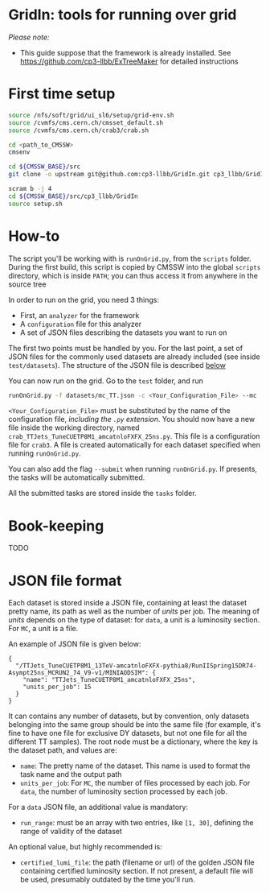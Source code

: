 GridIn: tools for running over grid
===================================

*Please note:*
 - This guide suppose that the framework is already installed. See https://github.com/cp3-llbb/ExTreeMaker for detailed
 instructions

# First time setup

```bash
source /nfs/soft/grid/ui_sl6/setup/grid-env.sh
source /cvmfs/cms.cern.ch/cmsset_default.sh
source /cvmfs/cms.cern.ch/crab3/crab.sh

cd <path_to_CMSSW>
cmsenv

cd ${CMSSW_BASE}/src
git clone -o upstream git@github.com:cp3-llbb/GridIn.git cp3_llbb/GridIn

scram b -j 4
cd ${CMSSW_BASE}/src/cp3_llbb/GridIn
source setup.sh
```

# How-to

The script you'll be working with is ``runOnGrid.py``, from the ``scripts`` folder. During the first build, this script
is copied by CMSSW into the global ``scripts`` directory, which is inside ``PATH``; you can thus access it from anywhere
in the source tree

In order to run on the grid, you need 3 things:
 - First, an ``analyzer`` for the framework
 - A ``configuration`` file for this analyzer
 - A set of JSON files describing the datasets you want to run on

The first two points must be handled by you. For the last point, a set of JSON files for the commonly used datasets are
already included (see inside ``test/datasets``). The structure of the JSON file is described [below](#json-file-format)

You can now run on the grid. Go to the ``test`` folder, and run

```bash
runOnGrid.py -f datasets/mc_TT.json -c <Your_Configuration_File> --mc
```

``<Your_Configuration_File>`` must be substituted by the name of the configuration file, *including the ``.py`` extension*.
You should now have a new file inside the working directory, named ``crab_TTJets_TuneCUETP8M1_amcatnloFXFX_25ns.py``.
This file is a configuration file for ``crab3``. A file is created automatically for each dataset specified when running
 ``runOnGrid.py``.

You can also add the flag ``--submit`` when running ``runOnGrid.py``. If presents, the tasks will be automatically
submitted.

All the submitted tasks are stored inside the ``tasks`` folder.

# Book-keeping

TODO

# JSON file format

Each dataset is stored inside a JSON file, containing at least the dataset pretty name, its path as well as the number
of *units* per job. The meaning of *units* depends on the type of dataset: for ``data``, a unit is a luminosity section.
For ``MC``, a unit is a file.

An example of JSON file is given below:
```
{
  "/TTJets_TuneCUETP8M1_13TeV-amcatnloFXFX-pythia8/RunIISpring15DR74-Asympt25ns_MCRUN2_74_V9-v1/MINIAODSIM": {
    "name": "TTJets_TuneCUETP8M1_amcatnloFXFX_25ns",
    "units_per_job": 15
  }
}
```

It can contains any number of datasets, but by convention, only datasets belonging into the same group should be into
the same file (for example, it's fine to have one file for exclusive DY datasets, but not one file for all the different
TT samples). The root node must be a dictionary, where the key is the dataset path, and values are:
- ``name``: The pretty name of the dataset. This name is used to format the task name and the output path
- ``units_per_job``: For ``MC``, the number of files processed by each job. For ``data``, the number of luminosity section
processed by each job.

For a ``data`` JSON file, an additional value is mandatory:
- ``run_range``: must be an array with two entries, like ``[1, 30]``, defining the range of validity of the dataset

An optional value, but highly recommended is:
- ``certified_lumi_file``: the path (filename or url) of the golden JSON file containing certified luminosity section.
If not present, a default file will be used, presumably outdated by the time you'll run.
